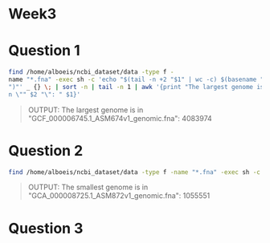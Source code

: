 # Week3

# Question 1

```bash
find /home/alboeis/ncbi_dataset/data -type f -
name "*.fna" -exec sh -c 'echo "$(tail -n +2 "$1" | wc -c) $(basename "$1
")"' _ {} \; | sort -n | tail -n 1 | awk '{print "The largest genome is i
n \"" $2 "\": " $1}'
```
> OUTPUT: The largest genome is in "GCF_000006745.1_ASM674v1_genomic.fna": 4083974

# Question 2


``` bash
find /home/alboeis/ncbi_dataset/data -type f -name "*.fna" -exec sh -c 'echo "$(tail -n +2 "$1" | wc -c) $(basename "$1")"' _ {} \; | sort -n | head -n 1 | awk '{print "The smallest genome is in \"" $2 "\": " $1}'
```
> OUTPUT: The smallest genome is in "GCA_000008725.1_ASM872v1_genomic.fna": 1055551


# Question 3

